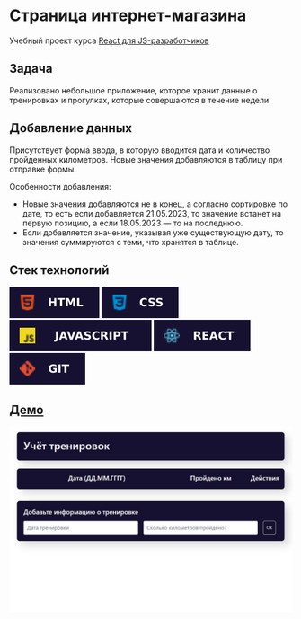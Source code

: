 # Страница интернет-магазина

Учебный проект курса [React для JS-разработчиков](https://netology.ru/programs/react)

## **Задача**

Реализовано небольшое приложение, которое хранит данные о тренировках и прогулках, которые совершаются в течение недели

## **Добавление данных**

Присутствует форма ввода, в которую вводится дата и количество пройденных километров. Новые значения добавляются в таблицу при отправке формы.

Особенности добавления:

* Новые значения добавляются не в конец, а согласно сортировке по дате, то есть если добавляется 21.05.2023, то значение встанет на первую позицию, а если 18.05.2023 — то на последнюю.
* Если добавляется значение, указывая уже существующую дату, то значения суммируются с теми, что хранятся в таблице.

## **Стек технологий**

![HTML](./public/images/html.svg)
![CSS](./public/images/css.svg)
![JS](./public/images/js.svg)
![REACT](./public/images/react.svg)
![GIT](./public/images/git.svg)

## [**Демо**](https://steps-lake.vercel.app/)

![demo](./public/images/demo.jpg)
